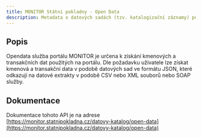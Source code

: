 ```yaml
---
title: MONITOR Státní pokladny - Open Data
description: Metadata o datových sadách (tzv. katalogizační záznamy) publikované prostřednictvím JSON-LD souborů.
---
```



## Popis

Opendata služba portálu MONITOR je určena k získání kmenových a transakčních dat použitých na portálu. Dle požadavku uživatele lze získat kmenová a transakční data v podobě datových sad ve formátu JSON, které odkazují na datové extrakty v podobě CSV nebo XML souborů nebo SOAP služby.

## Dokumentace

Dokumentace tohoto API je na adrese [https://monitor.statnipokladna.cz/datovy-katalog/open-data](https://monitor.statnipokladna.cz/datovy-katalog/open-data)
